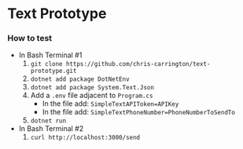 # Text Prototype
### How to test
- In Bash Terminal #1
    1. `git clone https://github.com/chris-carrington/text-prototype.git`
    1. `dotnet add package DotNetEnv`
    1. `dotnet add package System.Text.Json`
    1. Add a `.env` file adjacent to `Program.cs`
        - In the file add: `SimpleTextAPIToken=APIKey`
        - In the file add: `SimpleTextPhoneNumber=PhoneNumberToSendTo`
    1. `dotnet run`
- In Bash Terminal #2
    1. `curl http://localhost:3000/send`
